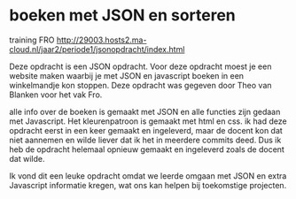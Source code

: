 # boeken met JSON en sorteren

training FRO
http://29003.hosts2.ma-cloud.nl/jaar2/periode1/jsonopdracht/index.html

Deze opdracht is een JSON opdracht. Voor deze opdracht moest je een website maken waarbij je met JSON en javascript boeken in een winkelmandje kon stoppen. Deze opdracht was gegeven door Theo van Blanken voor het vak Fro.
  
alle info over de boeken is gemaakt met JSON en alle functies zijn gedaan met Javascript. Het kleurenpatroon is gemaakt met html en css. ik had deze opdracht eerst in een keer gemaakt en ingeleverd, maar de docent kon dat niet aannemen en wilde liever dat ik het in meerdere commits deed. Dus ik heb de opdracht helemaal opnieuw gemaakt en ingeleverd zoals de docent dat wilde.

Ik vond dit een leuke opdracht omdat we leerde omgaan met JSON en extra Javascript informatie kregen, wat ons kan helpen bij toekomstige projecten.
